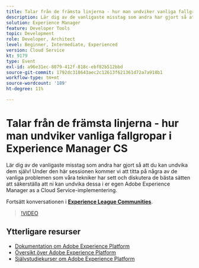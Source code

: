 ```yaml
---
title: Talar från de främsta linjerna - hur man undviker vanliga fallgropar i Experience Manager CS
description: Lär dig av de vanligaste misstag som andra har gjort så att du kan undvika dem själv! Under den här sessionen kommer vi att titta på några av de vanliga problemen som våra tekniker har sett och diskutera de bästa sätten att säkerställa att ni kan undvika dessa i er egen Adobe Experience Manager as a Cloud Service-implementering.
solution: Experience Manager
feature: Developer Tools
topic: Development
role: Developer, Architect
level: Beginner, Intermediate, Experienced
version: Cloud Service
kt: 9179
type: Event
exl-id: a96e31ec-8079-412f-818c-ebf82b512bbd
source-git-commit: 1792dc318643aec2c12613f621361d72a7a918b1
workflow-type: tm+mt
source-wordcount: '189'
ht-degree: 11%

---
```


# Talar från de främsta linjerna - hur man undviker vanliga fallgropar i Experience Manager CS

Lär dig av de vanligaste misstag som andra har gjort så att du kan undvika dem själv! Under den här sessionen kommer vi att titta på några av de vanliga problemen som våra tekniker har sett och diskutera de bästa sätten att säkerställa att ni kan undvika dessa i er egen Adobe Experience Manager as a Cloud Service-implementering.

Fortsätt konversationen i **[Experience League Communities](https://adobe.ly/3kLQK3j)**.

>[!VIDEO](https://video.tv.adobe.com/v/337852/?quality=12&learn=on&hidetitle=true)

## Ytterligare resurser

- [Dokumentation om Adobe Experience Platform](https://experienceleague.adobe.com/docs/experience-platform.html)
- [Översikt över Adobe Experience Platform](https://experienceleague.adobe.com/docs/experience-platform/landing/home.html)
- [Självstudiekurser om Adobe Experience Platform](https://experienceleague.adobe.com/docs/platform-learn/tutorials/overview.html?lang=sv)
